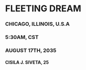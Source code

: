 # FLEETING DREAM
### CHICAGO, ILLINOIS, U.S.A
### 5:30AM, CST
### AUGUST 17TH, 2035
#### CISILA J. SIVETA, 25


